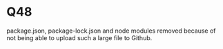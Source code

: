 # Q48
package.json, package-lock.json and node modules removed because of not being able to upload such a large file to Github.
